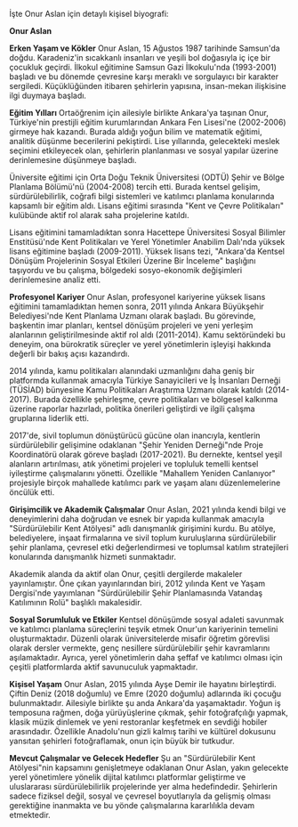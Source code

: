 İşte Onur Aslan için detaylı kişisel biyografi:

**Onur Aslan**

**Erken Yaşam ve Kökler**
Onur Aslan, 15 Ağustos 1987 tarihinde Samsun'da doğdu. Karadeniz'in sıcakkanlı insanları ve yeşili bol doğasıyla iç içe bir çocukluk geçirdi. İlkokul eğitimine Samsun Gazi İlkokulu'nda (1993-2001) başladı ve bu dönemde çevresine karşı meraklı ve sorgulayıcı bir karakter sergiledi. Küçüklüğünden itibaren şehirlerin yapısına, insan-mekan ilişkisine ilgi duymaya başladı.

**Eğitim Yılları**
Ortaöğrenim için ailesiyle birlikte Ankara'ya taşınan Onur, Türkiye'nin prestijli eğitim kurumlarından Ankara Fen Lisesi'ne (2002-2006) girmeye hak kazandı. Burada aldığı yoğun bilim ve matematik eğitimi, analitik düşünme becerilerini pekiştirdi. Lise yıllarında, gelecekteki meslek seçimini etkileyecek olan, şehirlerin planlanması ve sosyal yapılar üzerine derinlemesine düşünmeye başladı.

Üniversite eğitimi için Orta Doğu Teknik Üniversitesi (ODTÜ) Şehir ve Bölge Planlama Bölümü'nü (2004-2008) tercih etti. Burada kentsel gelişim, sürdürülebilirlik, coğrafi bilgi sistemleri ve katılımcı planlama konularında kapsamlı bir eğitim aldı. Lisans eğitimi sırasında "Kent ve Çevre Politikaları" kulübünde aktif rol alarak saha projelerine katıldı.

Lisans eğitimini tamamladıktan sonra Hacettepe Üniversitesi Sosyal Bilimler Enstitüsü'nde Kent Politikaları ve Yerel Yönetimler Anabilim Dalı'nda yüksek lisans eğitimine başladı (2009-2011). Yüksek lisans tezi, "Ankara'da Kentsel Dönüşüm Projelerinin Sosyal Etkileri Üzerine Bir İnceleme" başlığını taşıyordu ve bu çalışma, bölgedeki sosyo-ekonomik değişimleri derinlemesine analiz etti.

**Profesyonel Kariyer**
Onur Aslan, profesyonel kariyerine yüksek lisans eğitimini tamamladıktan hemen sonra, 2011 yılında Ankara Büyükşehir Belediyesi'nde Kent Planlama Uzmanı olarak başladı. Bu görevinde, başkentin imar planları, kentsel dönüşüm projeleri ve yeni yerleşim alanlarının geliştirilmesinde aktif rol aldı (2011-2014). Kamu sektöründeki bu deneyim, ona bürokratik süreçler ve yerel yönetimlerin işleyişi hakkında değerli bir bakış açısı kazandırdı.

2014 yılında, kamu politikaları alanındaki uzmanlığını daha geniş bir platformda kullanmak amacıyla Türkiye Sanayicileri ve İş İnsanları Derneği (TÜSİAD) bünyesine Kamu Politikaları Araştırma Uzmanı olarak katıldı (2014-2017). Burada özellikle şehirleşme, çevre politikaları ve bölgesel kalkınma üzerine raporlar hazırladı, politika önerileri geliştirdi ve ilgili çalışma gruplarına liderlik etti.

2017'de, sivil toplumun dönüştürücü gücüne olan inancıyla, kentlerin sürdürülebilir gelişimine odaklanan "Şehir Yeniden Derneği"nde Proje Koordinatörü olarak göreve başladı (2017-2021). Bu dernekte, kentsel yeşil alanların artırılması, atık yönetimi projeleri ve topluluk temelli kentsel iyileştirme çalışmalarını yönetti. Özellikle "Mahallem Yeniden Canlanıyor" projesiyle birçok mahallede katılımcı park ve yaşam alanı düzenlemelerine öncülük etti.

**Girişimcilik ve Akademik Çalışmalar**
Onur Aslan, 2021 yılında kendi bilgi ve deneyimlerini daha doğrudan ve esnek bir yapıda kullanmak amacıyla "Sürdürülebilir Kent Atölyesi" adlı danışmanlık girişimini kurdu. Bu atölye, belediyelere, inşaat firmalarına ve sivil toplum kuruluşlarına sürdürülebilir şehir planlama, çevresel etki değerlendirmesi ve toplumsal katılım stratejileri konularında danışmanlık hizmeti sunmaktadır.

Akademik alanda da aktif olan Onur, çeşitli dergilerde makaleler yayınlamıştır. Öne çıkan yayınlarından biri, 2012 yılında Kent ve Yaşam Dergisi'nde yayımlanan "Sürdürülebilir Şehir Planlamasında Vatandaş Katılımının Rolü" başlıklı makalesidir.

**Sosyal Sorumluluk ve Etkiler**
Kentsel dönüşümde sosyal adaleti savunmak ve katılımcı planlama süreçlerini teşvik etmek Onur'un kariyerinin temelini oluşturmaktadır. Düzenli olarak üniversitelerde misafir öğretim görevlisi olarak dersler vermekte, genç nesillere sürdürülebilir şehir kavramlarını aşılamaktadır. Ayrıca, yerel yönetimlerin daha şeffaf ve katılımcı olması için çeşitli platformlarda aktif savunuculuk yapmaktadır.

**Kişisel Yaşam**
Onur Aslan, 2015 yılında Ayşe Demir ile hayatını birleştirdi. Çiftin Deniz (2018 doğumlu) ve Emre (2020 doğumlu) adlarında iki çocuğu bulunmaktadır. Ailesiyle birlikte şu anda Ankara'da yaşamaktadır. Yoğun iş temposuna rağmen, doğa yürüyüşlerine çıkmak, şehir fotoğrafçılığı yapmak, klasik müzik dinlemek ve yeni restoranlar keşfetmek en sevdiği hobiler arasındadır. Özellikle Anadolu'nun gizli kalmış tarihi ve kültürel dokusunu yansıtan şehirleri fotoğraflamak, onun için büyük bir tutkudur.

**Mevcut Çalışmalar ve Gelecek Hedefler**
Şu an "Sürdürülebilir Kent Atölyesi"nin kapsamını genişletmeye odaklanan Onur Aslan, yakın gelecekte yerel yönetimlere yönelik dijital katılımcı platformlar geliştirme ve uluslararası sürdürülebilirlik projelerinde yer alma hedefindedir. Şehirlerin sadece fiziksel değil, sosyal ve çevresel boyutlarıyla da gelişmiş olması gerektiğine inanmakta ve bu yönde çalışmalarına kararlılıkla devam etmektedir.